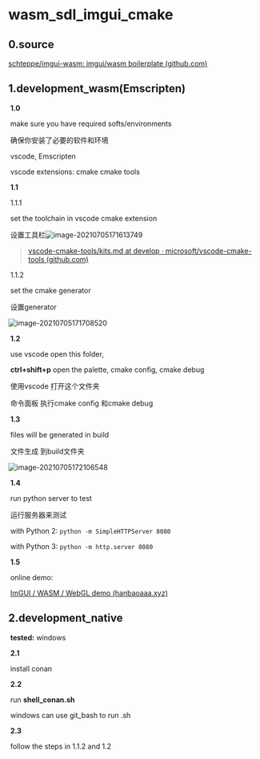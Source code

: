 # wasm_sdl_imgui_cmake

## 0.source

[schteppe/imgui-wasm: imgui/wasm boilerplate (github.com)](https://github.com/schteppe/imgui-wasm)

## 1.development_wasm(Emscripten)

​	**1.0**

​		make sure you have required softs/environments

​		确保你安装了必要的软件和环境

​		vscode, Emscripten

​		vscode extensions: cmake cmake tools

​	**1.1**

​		1.1.1

​			set the toolchain in vscode cmake extension

​			设置工具栏![image-20210705171613749](https://hanbaoaaa.xyz/tuchuang/images/2021/07/05/image-20210705171613749.png)

> [vscode-cmake-tools/kits.md at develop · microsoft/vscode-cmake-tools (github.com)](https://github.com/microsoft/vscode-cmake-tools/blob/develop/docs/kits.md)

​		1.1.2

​			set the cmake generator

​			设置generator

![image-20210705171708520](https://hanbaoaaa.xyz/tuchuang/images/2021/07/05/image-20210705171708520.png)

​	**1.2**

​		use vscode open this folder,

​		**ctrl+shift+p**  open the palette, cmake config, cmake debug

​		使用vscode 打开这个文件夹

​		命令面板 执行cmake config 和cmake debug

​	**1.3** 

​		files will be generated in build

​		文件生成 到build文件夹

![image-20210705172106548](https://hanbaoaaa.xyz/tuchuang/images/2021/07/05/image-20210705172106548.png)

​	**1.4**

​		run python server to test

​		运行服务器来测试

​		with Python 2: ```python -m SimpleHTTPServer 8080```

​		with Python 3: ```python -m http.server 8080```

​	**1.5**

​		online demo:

​		[ImGUI / WASM / WebGL demo (hanbaoaaa.xyz)](https://hanbaoaaa.xyz/apps/WasmDemo/)

## 2.development_native

​	**tested:** windows

​	**2.1**

​		install conan

​	**2.2**

​		run **shell_conan.sh** 

​		windows can use git_bash to run .sh

​	**2.3**

​		follow the steps in 1.1.2 and 1.2